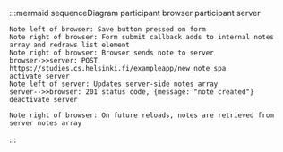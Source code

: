 :::mermaid
sequenceDiagram
    participant browser
    participant server

    Note left of browser: Save button pressed on form
    Note right of browser: Form submit callback adds to internal notes array and redraws list element
    Note right of browser: Browser sends note to server 
    browser->>server: POST https://studies.cs.helsinki.fi/exampleapp/new_note_spa
    activate server
    Note left of server: Updates server-side notes array 
    server-->>browser: 201 status code, {message: "note created"}
    deactivate server

    Note right of browser: On future reloads, notes are retrieved from server notes array
:::